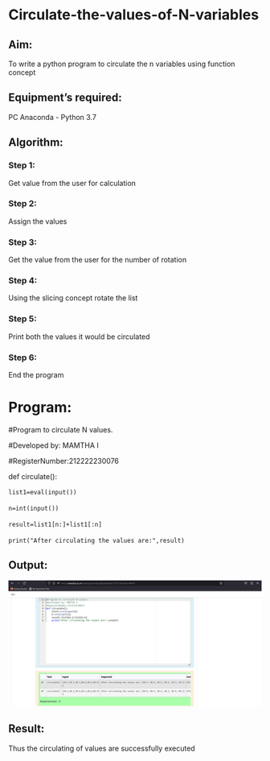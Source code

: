 # Circulate-the-values-of-N-variables
## Aim:
To write a python program to circulate the n variables using function concept
## Equipment’s required:
PC
Anaconda - Python 3.7
## Algorithm: 

### Step 1:

Get value from the user for calculation

### Step 2:

Assign the values
### Step 3:

Get the value from the user for the number of rotation
### Step 4:

Using the slicing concept rotate the list
### Step 5:

Print both the values it would be circulated
### Step 6:

End the program

# Program:
#Program to circulate N values.

#Developed by: MAMTHA I

#RegisterNumber:212222230076

def circulate():

    list1=eval(input())

    n=int(input())

    result=list1[n:]+list1[:n]

    print("After circulating the values are:",result)

## Output:
![model](int.png)
## Result:
Thus the circulating of values are successfully executed
